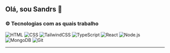 ## Olá, sou Sandrs 👋

### ⚙️ Tecnologias com as quais trabalho

![HTML](https://img.shields.io/badge/HTML-E34F26?style=flat-square&logo=html5&logoColor=white)
![CSS](https://img.shields.io/badge/CSS-1572B6?style=flat-square&logo=css3&logoColor=white)
![TailwindCSS](https://img.shields.io/badge/Tailwind_CSS-38B2AC?style=flat-square&logo=tailwind-css&logoColor=white)
![TypeScript](https://img.shields.io/badge/TypeScript-3178C6?style=flat-square&logo=typescript&logoColor=white)
![React](https://img.shields.io/badge/React-20232A?style=flat-square&logo=react&logoColor=61DAFB)
![Node.js](https://img.shields.io/badge/Node.js-43853D?style=flat-square&logo=node-dot-js&logoColor=white)
![MongoDB](https://img.shields.io/badge/MongoDB-47A248?style=flat-square&logo=mongodb&logoColor=white)
![Git](https://img.shields.io/badge/Git-F05032?style=flat-square&logo=git&logoColor=white)

---

<!-- ### 🌟 Alguns dos meus projetos

| Projeto | Descrição | Tecnologias |
|--------|-----------|-------------|
| [To-do App](link-do-repo) | Um app de lista de tarefas simples com tema escuro. | HTML, CSS, JavaScript |
| [Página pessoal](link-do-repo) | Meu primeiro site com infos sobre mim. | HTML, CSS |
| [Jogo da adivinhação](link-do-repo) | Joguinho que adivinha números entre 1 e 100. | JavaScript |
-->
